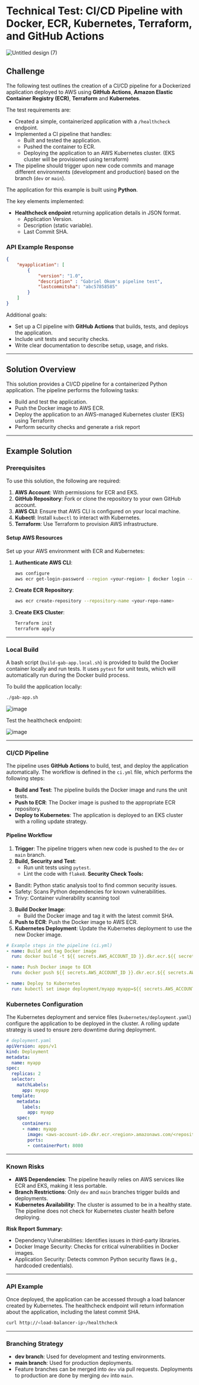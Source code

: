 # Technical Test: CI/CD Pipeline with Docker, ECR, Kubernetes, Terraform, and GitHub Actions
![Untitled design (7)](https://github.com/user-attachments/assets/1b75aed1-9157-4b0e-a7bf-c262297830c5)


## Challenge
The following test outlines the creation of a CI/CD pipeline for a Dockerized application deployed to AWS using **GitHub Actions**, **Amazon Elastic Container Registry (ECR)**, **Terraform** and **Kubernetes**. 

The test requirements are:
- Created a simple, containerized application with a `/healthcheck` endpoint.
- Implemented a CI pipeline that handles:
  - Built and tested the application.
  - Pushed the container to ECR.
  - Deploying the application to an AWS Kubernetes cluster. (EKS cluster will be provisioned using terraform)
- The pipeline should trigger upon new code commits and manage different environments (development and production) based on the branch (`dev` or `main`).

The application for this example is built using **Python**.

The key elements implemented:
- **Healthcheck endpoint** returning application details in JSON format.
  - Application Version.
  - Description (static variable).
  - Last Commit SHA.

### API Example Response
```json
{
    "myapplication": [
        {
            "version": "1.0",
            "description" : "Gabriel Okom's pipeline test",
            "lastcommitsha": "abc57858585"
        }
    ]
}
```

Additional goals:
- Set up a CI pipeline with **GitHub Actions** that builds, tests, and deploys the application.
- Include unit tests and security checks.
- Write clear documentation to describe setup, usage, and risks.

---

## Solution Overview

This solution provides a CI/CD pipeline for a containerized Python application. The pipeline performs the following tasks:
- Build and test the application.
- Push the Docker image to AWS ECR.
- Deploy the application to an AWS-managed Kubernetes cluster (EKS) using Terraform
- Perform security checks and generate a risk report

---

## Example Solution

### Prerequisites
To use this solution, the following are required:
1. **AWS Account**: With permissions for ECR and EKS.
2. **GitHub Repository**: Fork or clone the repository to your own GitHub account.
3. **AWS CLI**: Ensure that AWS CLI is configured on your local machine.
4. **Kubectl**: Install `kubectl` to interact with Kubernetes.
5. **Terraform**: Use Terraform to provision AWS infrastructure.

#### Setup AWS Resources
Set up your AWS environment with ECR and Kubernetes:

1. **Authenticate AWS CLI**:
   ```bash
   aws configure
   aws ecr get-login-password --region <your-region> | docker login --username AWS --password-stdin <aws-account-id>.dkr.ecr.<your-region>.amazonaws.com
   ```

2. **Create ECR Repository**:
   ```bash
   aws ecr create-repository --repository-name <your-repo-name>
   ```

3. **Create EKS Cluster**:
   ```bash
   Terraform init
   terraform apply
   ```

---

### Local Build

A bash script (`build-gab-app.local.sh`) is provided to build the Docker container locally and run tests. It uses `pytest` for unit tests, which will automatically run during the Docker build process.

To build the application locally:
```bash
./gab-app.sh
```
![image](https://github.com/user-attachments/assets/f9578f66-489c-4fc6-b6eb-2067c8492349)


Test the healthcheck endpoint:

![image](https://github.com/user-attachments/assets/53eaa224-9e19-4624-ad54-c9820897f2b2)

---

### CI/CD Pipeline

The pipeline uses **GitHub Actions** to build, test, and deploy the application automatically. The workflow is defined in the `ci.yml` file, which performs the following steps:
- **Build and Test**: The pipeline builds the Docker image and runs the unit tests.
- **Push to ECR**: The Docker image is pushed to the appropriate ECR repository.
- **Deploy to Kubernetes**: The application is deployed to an EKS cluster with a rolling update strategy.

#### Pipeline Workflow
1. **Trigger**: The pipeline triggers when new code is pushed to the `dev` or `main` branch.
2. **Build, Security and Test**: 
   - Run unit tests using `pytest`.
   - Lint the code with `flake8`.
**Security Check Tools:**
- Bandit: Python static analysis tool to find common security issues.
- Safety: Scans Python dependencies for known vulnerabilities.
- Trivy: Container vulnerability scanning tool
3. **Build Docker Image**:
   - Build the Docker image and tag it with the latest commit SHA.
4. **Push to ECR**: Push the Docker image to AWS ECR.
5. **Kubernetes Deployment**: Update the Kubernetes deployment to use the new Docker image.

```yaml
# Example steps in the pipeline (ci.yml)
- name: Build and tag Docker image
  run: docker build -t ${{ secrets.AWS_ACCOUNT_ID }}.dkr.ecr.${{ secrets.AWS_REGION }}.amazonaws.com/${{ secrets.ECR_REPOSITORY }}:${{ github.sha }} .

- name: Push Docker image to ECR
  run: docker push ${{ secrets.AWS_ACCOUNT_ID }}.dkr.ecr.${{ secrets.AWS_REGION }}.amazonaws.com/${{ secrets.ECR_REPOSITORY }}:${{ github.sha }}

- name: Deploy to Kubernetes
  run: kubectl set image deployment/myapp myapp=${{ secrets.AWS_ACCOUNT_ID }}.dkr.ecr.${{ secrets.AWS_REGION }}.amazonaws.com/${{ secrets.ECR_REPOSITORY }}:${{ github.sha }}
```

### Kubernetes Configuration

The Kubernetes deployment and service files (`kubernetes/deployment.yaml`) configure the application to be deployed in the cluster. A rolling update strategy is used to ensure zero downtime during deployment.

```yaml
# deployment.yaml
apiVersion: apps/v1
kind: Deployment
metadata:
  name: myapp
spec:
  replicas: 2
  selector:
    matchLabels:
      app: myapp
  template:
    metadata:
      labels:
        app: myapp
    spec:
      containers:
      - name: myapp
        image: <aws-account-id>.dkr.ecr.<region>.amazonaws.com/<repository-name>:latest
        ports:
        - containerPort: 8080
```

---

### Known Risks
- **AWS Dependencies**: The pipeline heavily relies on AWS services like ECR and EKS, making it less portable.
- **Branch Restrictions**: Only `dev` and `main` branches trigger builds and deployments.
- **Kubernetes Availability**: The cluster is assumed to be in a healthy state. The pipeline does not check for Kubernetes cluster health before deploying.

**Risk Report Summary:**
- Dependency Vulnerabilities: Identifies issues in third-party libraries.
- Docker Image Security: Checks for critical vulnerabilities in Docker images.
- Application Security: Detects common Python security flaws (e.g., hardcoded credentials).

---

### API Example
Once deployed, the application can be accessed through a load balancer created by Kubernetes. The healthcheck endpoint will return information about the application, including the latest commit SHA.

```bash
curl http://<load-balancer-ip>/healthcheck
```

---

### Branching Strategy
- **dev branch**: Used for development and testing environments.
- **main branch**: Used for production deployments.
- Feature branches can be merged into `dev` via pull requests. Deployments to production are done by merging `dev` into `main`.

